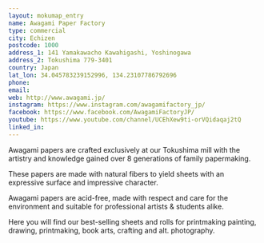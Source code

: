 ```yaml
---
layout: mokumap_entry
name: Awagami Paper Factory
type: commercial
city: Echizen
postcode: 1000
address_1: 141 Yamakawacho Kawahigashi, Yoshinogawa
address_2: Tokushima 779-3401
country: Japan
lat_lon: 34.045783239152996, 134.23107786792696
phone:
email: 
web: http://www.awagami.jp/
instagram: https://www.instagram.com/awagamifactory_jp/
facebook: https://www.facebook.com/AwagamiFactoryJP/
youtube: https://www.youtube.com/channel/UCEhXew9ti-orVQidaqaj2tQ
linked_in: 
---
```

Awagami papers are crafted exclusively at our Tokushima mill with the artistry and knowledge gained over 8 generations of family papermaking. 

These papers are made with natural fibers to yield sheets with an expressive surface and impressive character. 

Awagami papers are acid-free, made with respect and care for the environment and suitable for professional artists & students alike. 

Here you will find our best-selling sheets and rolls for printmaking painting, drawing, printmaking, book arts, crafting and alt. photography.